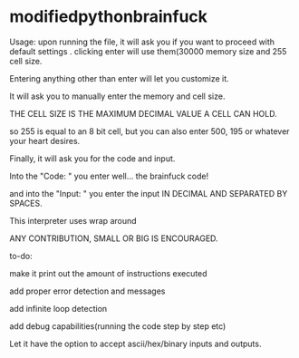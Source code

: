 # modifiedpythonbrainfuck
Usage: upon running the file, it will ask you if you want to proceed with default settings
.
clicking enter will use them(30000 memory size and 255 cell size.

Entering anything other than enter will let you customize it.

It will ask you to manually enter the memory and cell size.

THE CELL SIZE IS THE MAXIMUM DECIMAL VALUE A CELL CAN HOLD.

so 255 is equal to an 8 bit cell, but you can also enter 500, 195 or whatever your heart desires.

Finally, it will ask you for the code and input.

Into the "Code: " you enter well... the brainfuck code!

and into the "Input: " you enter the input IN DECIMAL AND SEPARATED BY SPACES.

This interpreter uses wrap around

ANY CONTRIBUTION, SMALL OR BIG IS ENCOURAGED.

to-do:

make it print out the amount of instructions executed

add proper error detection and messages

add infinite loop detection

add debug capabilities(running the code step by step etc)

Let it have the option to accept ascii/hex/binary inputs and outputs.
